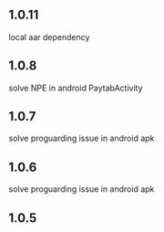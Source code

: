 ## 1.0.11
local aar dependency
## 1.0.8
solve NPE in android PaytabActivity
## 1.0.7
 solve proguarding issue in android apk
## 1.0.6
 solve proguarding issue in android apk
## 1.0.5
